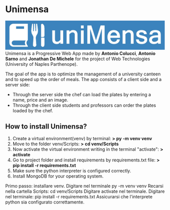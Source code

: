 # Unimensa
![Alt text](static/images/logo/logo.jpeg "Logo Unimensa")
 Unimensa is a Progressive Web App made by **Antonio Colucci**, **Antonio Sarno** and **Jonathan De Michele** for the project of Web Technologies (University of Naples Parthenope).
 
 
The goal of the app is to optimize the management of a university canteen and to speed up the order of meals.
The app consists of a client side and a server side:

* Through the server side the chef can load the plates by entering a name, price and an image. 
* Through the client side students and professors can order the plates loaded by the chef.



## How to install Unimensa?
1. Create a virtual environment(venv) by terminal: **> py -m venv venv**
2. Move to the folder venv/Scripts: **> cd venv/Scripts**
3. Now activate the virtual environment writing in the terminal "activate": **> activate**
4. Go to project folder and install requirements by requirements.txt file: **> pip install -r requirements.txt**
5. Make sure the python interpreter is configured correctly.
6. Install MongoDB for your operating system.

Primo passo: installare venv. Digitare nel terminale py -m venv venv
Recarsi nella cartella Scripts: cd venv/Scripts
Digitare activate nel terminale.
Digitare nel terminale: pip install -r requirements.txt
Assicurarsi che l'interprete python sia configurato correttamente.

